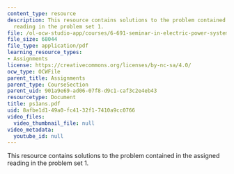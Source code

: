 ```yaml
---
content_type: resource
description: This resource contains solutions to the problem contained in the assigned
  reading in the problem set 1.
file: /ol-ocw-studio-app/courses/6-691-seminar-in-electric-power-systems-spring-2006/8afbe1d149a0fc4132f17410a9cc0766_ps1ans.pdf
file_size: 68044
file_type: application/pdf
learning_resource_types:
- Assignments
license: https://creativecommons.org/licenses/by-nc-sa/4.0/
ocw_type: OCWFile
parent_title: Assignments
parent_type: CourseSection
parent_uid: 901a9e69-ad06-07f8-d9c1-caf3c2e4eb43
resourcetype: Document
title: ps1ans.pdf
uid: 8afbe1d1-49a0-fc41-32f1-7410a9cc0766
video_files:
  video_thumbnail_file: null
video_metadata:
  youtube_id: null
---
```

This resource contains solutions to the problem contained in the assigned reading in the problem set 1.